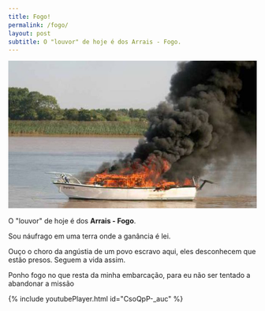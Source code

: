 ```yaml
---
title: Fogo!
permalink: /fogo/
layout: post
subtitle: O "louvor" de hoje é dos Arrais - Fogo.
---
```

![Fogo](/img/posts/2015/11/boat_fire-423503.jpg)

O "louvor" de hoje é dos **Arrais - Fogo**.

Sou náufrago em uma terra onde a ganância é lei.

Ouço o choro da angústia de um povo escravo aqui, eles desconhecem que estão presos. Seguem a vida assim.

Ponho fogo no que resta da minha embarcação, para eu não ser tentado a abandonar a missão

{% include youtubePlayer.html id="CsoQpP-_auc" %}
